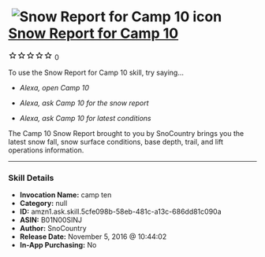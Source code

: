 # &nbsp;<img src="skill_icon" alt="Snow Report for Camp 10 icon" width="36"> [Snow Report for Camp 10](http://alexa.amazon.com/#skills/amzn1.ask.skill.5cfe098b-58eb-481c-a13c-686dd81c090a)
![0 stars](../../images/ic_star_border_black_18dp_1x.png)![0 stars](../../images/ic_star_border_black_18dp_1x.png)![0 stars](../../images/ic_star_border_black_18dp_1x.png)![0 stars](../../images/ic_star_border_black_18dp_1x.png)![0 stars](../../images/ic_star_border_black_18dp_1x.png) 0

To use the Snow Report for Camp 10 skill, try saying...

* *Alexa, open Camp 10*

* *Alexa, ask Camp 10 for the snow report*

* *Alexa, ask Camp 10 for latest conditions*

The Camp 10 Snow Report brought to you by SnoCountry brings you the latest snow fall, snow surface conditions,  base depth, trail, and lift operations information.

***

### Skill Details

* **Invocation Name:** camp ten
* **Category:** null
* **ID:** amzn1.ask.skill.5cfe098b-58eb-481c-a13c-686dd81c090a
* **ASIN:** B01N00SINJ
* **Author:** SnoCountry
* **Release Date:** November 5, 2016 @ 10:44:02
* **In-App Purchasing:** No
